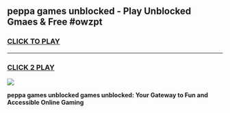 
## peppa games unblocked - Play Unblocked Gmaes & Free #owzpt
<h3>
<a href="https://premium.freeplayer.one?title=peppa_games_unblocked&ref=01M">CLICK TO PLAY</a></h3>
<hr>

<h3>
<a href="https://premium.freeplayer.one?title=peppa_games_unblocked&ref=01M">CLICK 2 PLAY</a>
  
</h3>

<a href="https://premium.freeplayer.one?title=peppa_games_unblocked&ref=01M"><img src="https://clearcache.store/games.png"></a>


**peppa games unblocked games unblocked: Your Gateway to Fun and Accessible Online Gaming**
